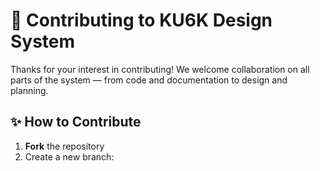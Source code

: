 # 🤝 Contributing to KU6K Design System

Thanks for your interest in contributing! We welcome collaboration on all parts of the system — from code and documentation to design and planning.

## ✨ How to Contribute

1. **Fork** the repository
2. Create a new branch:

